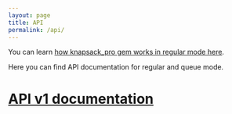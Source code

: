```yaml
---
layout: page
title: API
permalink: /api/
---
```


<p>You can learn <a href="https://github.com/KnapsackPro/knapsack_pro-ruby#how-knapsack_pro-works">how knapsack_pro gem works in regular mode here</a>.</p>
<p>Here you can find API documentation for regular and queue mode.</p>

<h1><a href="/api/v1/">API v1 documentation</a></h1>
